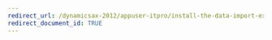```yaml
---
redirect_url: /dynamicsax-2012/appuser-itpro/install-the-data-import-export-framework-ax-2012-r3
redirect_document_id: TRUE 
--- 
```

